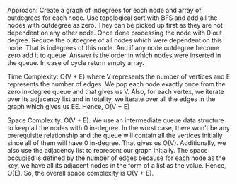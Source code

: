 Approach: Create a graph of indegrees for each node and array of outdegrees for each node. Use topological sort with BFS and add all the nodes with outdegree as zero. They can be picked up first as they are not dependent on any other node. Once done processing the node with 0 out degree. Reduce the outdegree of all nodes which were dependent on this node. That is indegrees of this node. And if any node outdegree become zero add it to queue.
Answer is the order in which nodes were inserted in the queue. In case of cycle return empty array.


Time Complexity: O(V + E) where V represents the number of vertices and E represents the number of edges. We pop each node exactly once from the zero in-degree queue and that gives us V. Also, for each vertex, we iterate over its adjacency list and in totality, we iterate over all the edges in the graph which gives us EE. Hence, O(V + E)

Space Complexity: O(V + E). We use an intermediate queue data structure to keep all the nodes with 0 in-degree. In the worst case, there won't be any prerequisite relationship and the queue will contain all the vertices initially since all of them will have 0 in-degree. That gives us O(V). Additionally, we also use the adjacency list to represent our graph initially. The space occupied is defined by the number of edges because for each node as the key, we have all its adjacent nodes in the form of a list as the value. Hence, O(E). So, the overall space complexity is O(V + E).
